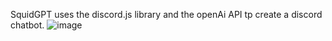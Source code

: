 SquidGPT uses the discord.js library and the openAi API tp create a discord chatbot.
![image](https://github.com/SquidRanger27/SquidGPT/assets/92898478/8cf2c0fe-51b1-4625-ade0-226b400601d1)
